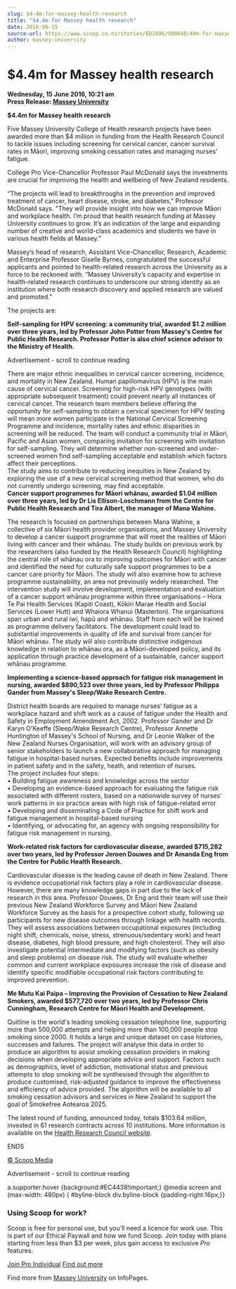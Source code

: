 ```yaml
---
slug: $4-4m-for-massey-health-research
title: "$4.4m for Massey health research"
date: 2016-06-15
source-url: https://www.scoop.co.nz/stories/ED1606/S00048/44m-for-massey-health-research.htm
author: massey-university
---
```

$4.4m for Massey health research
================================

**Wednesday, 15 June 2016, 10:21 am**  
**Press Release: [Massey University](https://info.scoop.co.nz/Massey_University)**

**$4.4m for Massey health research**

Five Massey University College of Health research projects have been awarded more than $4 million in funding from the Health Research Council to tackle issues including screening for cervical cancer, cancer survival rates in Māori, improving smoking cessation rates and managing nurses' fatigue.

College Pro Vice-Chancellor Professor Paul McDonald says the investments are crucial for improving the health and wellbeing of New Zealand residents.

“The projects will lead to breakthroughs in the prevention and improved treatment of cancer, heart disease, stroke, and diabetes," Professor McDonald says. "They will provide insight into how we can improve Māori and workplace health. I’m proud that health research funding at Massey University continues to grow. It’s an indication of the large and expanding number of creative and world-class academics and students we have in various health fields at Massey.”

Massey’s head of research, Assistant Vice-Chancellor, Research, Academic and Enterprise Professor Giselle Byrnes, congratulated the successful applicants and pointed to health-related research across the University as a force to be reckoned with. “Massey University’s capacity and expertise in health-related research continues to underscore our strong identity as an institution where both research discovery and applied research are valued and promoted.”

The projects are:

**Self-sampling for HPV screening: a community trial, awarded $1.2 million over three years, led by Professor John Potter from Massey's Centre for Public Health Research. Professor Potter is also chief science advisor to the Ministry of Health.**

Advertisement - scroll to continue reading





There are major ethnic inequalities in cervical cancer screening, incidence, and mortality in New Zealand. Human papillomavirus (HPV) is the main cause of cervical cancer. Screening for high-risk HPV genotypes (with appropriate subsequent treatment) could prevent nearly all instances of cervical cancer. The research team members believe offering the opportunity for self-sampling to obtain a cervical specimen for HPV testing will mean more women participate in the National Cervical Screening Programme and incidence, mortality rates and ethnic disparities in screening will be reduced. The team will conduct a community trial in Māori, Pacific and Asian women, comparing invitation for screening with invitation for self-sampling. They will determine whether non-screened and under-screened women find self-sampling acceptable and establish which factors affect their perceptions.  
The study aims to contribute to reducing inequities in New Zealand by exploring the use of a new cervical screening method that women, who do not currently undergo screening, may find acceptable.  
**Cancer support programmes for Māori whānau, awarded $1.04 million over three years, led by Dr Lis Ellison-Loschmann from the Centre for Public Health Research and Tira Albert, the manager of Mana Wahine.**

The research is focused on partnerships between Mana Wahine, a collective of six Māori health provider organisations, and Massey University to develop a cancer support programme that will meet the realities of Māori living with cancer and their whānau. The study builds on previous work by the researchers (also funded by the Health Research Council) highlighting the central role of whānau ora to improving outcomes for Māori with cancer and identified the need for culturally safe support programmes to be a cancer care priority for Māori. The study will also examine how to achieve programme sustainability, an area not previously widely researched. The intervention study will involve development, implementation and evaluation of a cancer support whānau programme within three organisations – Hora Te Pai Health Services (Kapiti Coast), Kōkiri Marae Health and Social Services (Lower Hutt) and Whaiora Whanui (Masterton). The organisations span urban and rural iwi, hapū and whānau. Staff from each will be trained as programme delivery facilitators. The development could lead to substantial improvements in quality of life and survival from cancer for Māori whānau. The study will also contribute distinctive indigenous knowledge in relation to whānau ora, as a Māori-developed policy, and its application through practice development of a sustainable, cancer support whānau programme.

**Implementing a science-based approach for fatigue risk management in nursing, awarded $890,523 over three years, led by Professor Philippa Gander from Massey's Sleep/Wake Research Centre.**

District health boards are required to manage nurses’ fatigue as a workplace hazard and shift work as a cause of fatigue under the Health and Safety in Employment Amendment Act, 2002. Professor Gander and Dr Karyn O’Keeffe (Sleep/Wake Research Centre), Professor Annette Huntington of Massey's School of Nursing, and Dr Leonie Walker of the New Zealand Nurses Organisation, will work with an advisory group of senior stakeholders to launch a new collaborative approach for managing fatigue in hospital-based nurses. Expected benefits include improvements in patient safety and in the safety, heath, and retention of nurses.  
The project includes four steps:  
• Building fatigue awareness and knowledge across the sector  
• Developing an evidence-based approach for evaluating the fatigue risk associated with different rosters, based on a nationwide survey of nurses’ work patterns in six practice areas with high risk of fatigue-related error  
• Developing and disseminating a Code of Practice for shift work and fatigue management in hospital-based nursing  
• Identifying, or advocating for, an agency with ongoing responsibility for fatigue risk management in nursing.

**Work-related risk factors for cardiovascular disease, awarded $715,282 over two years, led by Professor Jeroen Douwes and Dr Amanda Eng from the Centre for Public Health Research.**

Cardiovascular disease is the leading cause of death in New Zealand. There is evidence occupational risk factors play a role in cardiovascular disease. However, there are many knowledge gaps in part due to the lack of research in this area. Professor Douwes, Dr Eng and their team will use their previous New Zealand Workforce Survey and Māori New Zealand Workforce Survey as the basis for a prospective cohort study, following up participants for new disease outcomes through linkage with health records. They will assess associations between occupational exposures (including night shift, chemicals, noise, stress, strenuous/sedentary work) and heart disease, diabetes, high blood pressure, and high cholesterol. They will also investigate potential intermediate and modifying factors (such as obesity and sleep problems) on disease risk. The study will evaluate whether common and current workplace exposures increase the risk of disease and identify specific modifiable occupational risk factors contributing to improved prevention.

**Me Mutu Kai Paipa – Improving the Provision of Cessation to New Zealand Smokers, awarded $577,720 over two years, led by Professor Chris Cunningham, Research Centre for Māori Health and Development.**

Quitline is the world's leading smoking cessation telephone line, supporting more than 500,000 attempts and helping more than 100,000 people stop smoking since 2000. It holds a large and unique dataset on case histories, successes and failures. The project will analyse this data in order to produce an algorithm to assist smoking cessation providers in making decisions when developing appropriate advice and support. Factors such as demographics, level of addiction, motivational status and previous attempts to stop smoking will be synthesised through the algorithm to produce customised, risk-adjusted guidance to improve the effectiveness and efficiency of advice provided. The algorithm will be available to all smoking cessation advisors and services in New Zealand to support the goal of Smokefree Aotearoa 2025.

The latest round of funding, announced today, totals $103.64 million, invested in 61 research contracts across 10 institutions. More information is available on the [Health Research Council website](https://www.google.co.nz/url?sa=t&rct=j&q=&esrc=s&source=web&cd=1&ved=0ahUKEwiSgMmjhqbNAhULjpQKHQNAChIQFggiMAA&url=http%3A%2F%2Fwww.hrc.govt.nz%2F&usg=AFQjCNEKRZN1EIsGuFxX-ojJ2v612awMcA).

ENDS

[© Scoop Media](http://www.scoop.co.nz/about/terms.html)  

Advertisement - scroll to continue reading



a.supporter:hover {background:#EC4438!important;} @media screen and (max-width: 480px) { #byline-block div.byline-block {padding-right:16px;}}

### Using Scoop for work?

Scoop is free for personal use, but you’ll need a licence for work use. This is part of our Ethical Paywall and how we fund Scoop. Join today with plans starting from less than $3 per week, plus gain access to exclusive _Pro_ features.  
  
[Join Pro Individual](https://pro.scoop.co.nz/Individual/?from=ProIn24) [Find out more](https://pro.scoop.co.nz/using-scoop-for-work/?from=ProIn24)

Find more from [Massey University](https://info.scoop.co.nz/Massey_University) on InfoPages.